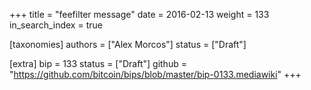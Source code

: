 +++
title = "feefilter message"
date = 2016-02-13
weight = 133
in_search_index = true

[taxonomies]
authors = ["Alex Morcos"]
status = ["Draft"]

[extra]
bip = 133
status = ["Draft"]
github = "https://github.com/bitcoin/bips/blob/master/bip-0133.mediawiki"
+++


